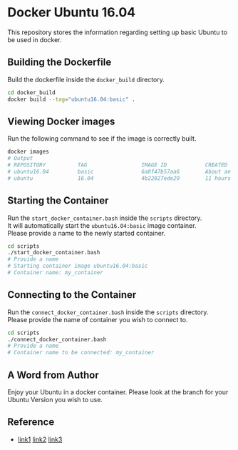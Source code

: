 # Docker Ubuntu 16.04

This repository stores the information regarding setting up basic Ubuntu to be used in docker.

## Building the Dockerfile

Build the dockerfile inside the `docker_build` directory.  
```bash
cd docker_build
docker build --tag="ubuntu16.04:basic" .
```

## Viewing Docker images

Run the following command to see if the image is correctly built.  
```bash
docker images
# Output
# REPOSITORY          TAG                 IMAGE ID            CREATED             SIZE
# ubuntu16.04         basic               6a8f47b57aa6        About an hour ago   586MB
# ubuntu              16.04               4b22027ede29        11 hours ago        127MB
```

## Starting the Container

Run the `start_docker_container.bash` inside the `scripts` directory.  
It will automatically start the `ubuntu16.04:basic` image container.  
Please provide a name to the newly started container.  
```bash
cd scripts
./start_docker_container.bash
# Provide a name
# Starting container image ubuntu16.04:basic
# Container name: my_container
```

## Connecting to the Container

Run the `connect_docker_container.bash` inside the `scripts` directory.  
Please provide the name of container you wish to connect to.  
```bash
cd scripts
./connect_docker_container.bash
# Provide a name
# Container name to be connected: my_container
```

## A Word from Author

Enjoy your Ubuntu in a docker container. Please look at the branch for your Ubuntu Version you wish to use.  

## Reference

- [link1](https://github.com/udacimak/udacimak) [link2](https://github.com/saurabverma/dockerfiles) [link3](https://gist.github.com/robsonke/c5c478bae476adb32d48)
